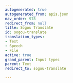 ```yaml
---
autogenerated: true
autogenerated_from: apis.json
nav_order: 978
redirect_from: null
title: Sogou Translate
id: sogou-translate
translation_types:
- Text
- Speech
- File
active: true
grand_parent: Input types
parent: Text
redirect_to: sogou-translate

---
```


